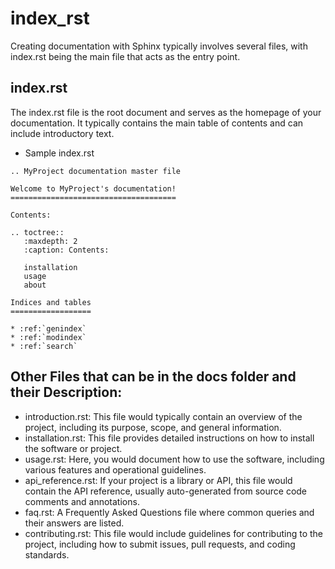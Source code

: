 # index_rst

Creating documentation with Sphinx typically involves several files, with index.rst being the main file that acts as the entry point.

## index.rst
The index.rst file is the root document and serves as the homepage of your documentation. It typically 
contains the main table of contents and can include introductory text.
- Sample index.rst
```
.. MyProject documentation master file

Welcome to MyProject's documentation!
=====================================

Contents:

.. toctree::
   :maxdepth: 2
   :caption: Contents:

   installation
   usage
   about

Indices and tables
==================

* :ref:`genindex`
* :ref:`modindex`
* :ref:`search`
```
## Other Files that can be in the docs folder and their Description:
* introduction.rst: This file would typically contain an overview of the project, including its purpose, scope, and general information.
* installation.rst: This file provides detailed instructions on how to install the software or project.
* usage.rst: Here, you would document how to use the software, including various features and operational guidelines.
* api_reference.rst: If your project is a library or API, this file would contain the API reference, usually auto-generated from source code comments and annotations.
* faq.rst: A Frequently Asked Questions file where common queries and their answers are listed.
* contributing.rst: This file would include guidelines for contributing to the project, including how to submit issues, pull requests, and coding standards.
